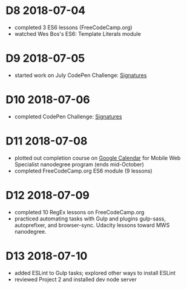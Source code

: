 # D8 2018-07-04

- completed 3 ES6 lessons (FreeCodeCamp.org)
- watched Wes Bos's ES6: Template Literals module

# D9 2018-07-05

- started work on July CodePen Challenge: [Signatures](https://codepen.io/digilou/pen/ZRdpQY)

# D10 2018-07-06

- completed CodePen Challenge: [Signatures](https://codepen.io/digilou/pen/ZRdpQY)

# D11 2018-07-08

- plotted out completion course on [Google Calendar](https://calendar.google.com/calendar?cid=bW9vb2U2OTUwcjNnOWI3NnE4bmExdmlwdnNAZ3JvdXAuY2FsZW5kYXIuZ29vZ2xlLmNvbQ) for Mobile Web Specialist nanodegree program (ends mid-October)
- completed FreeCodeCamp.org ES6 module (9 lessons)

# D12 2018-07-09

- completed 10 RegEx lessons on FreeCodeCamp.org
- practiced automating tasks with Gulp and plugins gulp-sass, autoprefixer, and browser-sync. Udacity lessons toward MWS nanodegree.

# D13 2018-07-10

- added ESLint to Gulp tasks; explored other ways to install ESLint
- reviewed Project 2 and installed dev node server
